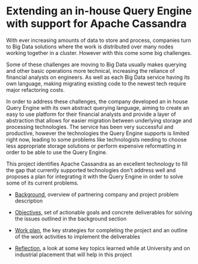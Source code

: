 Extending an in-house Query Engine with support for Apache Cassandra
====================================================================

With ever increasing amounts of data to store and process, companies turn to Big Data solutions where the work is distributed over many nodes working together in a cluster. However with this come some big challenges.

Some of these challenges are moving to Big Data usually makes querying and other basic operations more technical, increasing the reliance of financial analysts on engineers. As well as each Big Data service having its own language, making migrating existing code to the newest tech require major refactoring costs.

In order to address these challenges, the company developed an in house Query Engine with its own abstract querying language, aiming to create an easy to use platform for their financial analysts and provide a layer of abstraction that allows for easier migration between underlying storage and processing technologies. The service has been very successful and productive, however the technologies the Query Engine supports is limited right now, leading to some problems like technologists needing to choose less appropriate storage solutions or perform expensive reformatting in order to be able to use the Query Engine.

This project identifies Apache Cassandra as an excellent technology to fill the gap that currently supported technologies don’t address well and proposes a plan for integrating it with the Query Engine in order to solve some of its current problems.


-   [Background](background), overview of partnering company and project problem description

-   [Objectives](objectives), set of actionable goals and concrete deliverables for solving the issues outlined in the background section

-   [Work plan](work_plan), the key strategies for completing the project and an outline of the work activities to implement the deliverables

-   [Reflection](reflection), a look at some key topics learned while at University and on industrial placement that will help in this project


